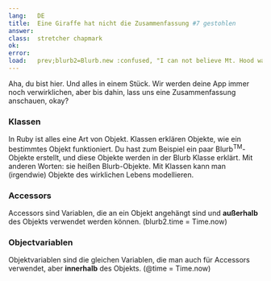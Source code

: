 ```yaml
---
lang:   DE
title:  Eine Giraffe hat nicht die Zusammenfassung #7 gestohlen
answer: 
class:  stretcher chapmark
ok:     
error:  
load:   prev;blurb2=Blurb.new :confused, "I can not believe Mt. Hood was stolen!"
---
```


Aha, du bist hier. Und alles in einem Stück. Wir werden deine App immer noch 
verwirklichen, aber bis dahin, lass uns eine Zusammenfassung anschauen, okay?

### Klassen
In Ruby ist alles eine Art von Objekt. Klassen erklären Objekte, wie ein 
bestimmtes Objekt funktioniert.
Du hast zum Beispiel ein paar Blurb<sup>TM</sup>-Objekte erstellt, und diese 
Objekte werden in der Blurb Klasse erklärt.
Mit anderen Worten: sie heißen Blurb-Objekte.
Mit Klassen kann man (irgendwie) Objekte des wirklichen Lebens modellieren.

### Accessors
Accessors sind Variablen, die an ein Objekt angehängt sind und __außerhalb__ 
des Objekts verwendet werden können.
(blurb2.time = Time.now)

### Objectvariablen
Objektvariablen sind die gleichen Variablen, die man auch für Accessors 
verwendet, aber __innerhalb__ des Objekts.
(@time = Time.now)
